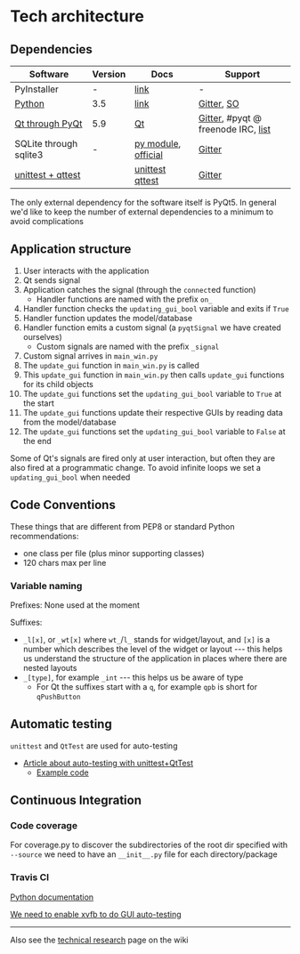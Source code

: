
# Tech architecture

## Dependencies

Software | Version | Docs | Support
--- | --- | --- | ---
PyInstaller | - | [link](http://pyinstaller.readthedocs.io/en/stable/) | -
[Python](#python) | 3.5 | [link](https://docs.python.org/3/) | [Gitter](https://gitter.im/mindfulness-at-the-computer/Lobby), [SO](https://stackoverflow.com/questions/tagged/python)
[Qt through PyQt](qt-and-pyqt) | 5.9 | [Qt](http://doc.qt.io/qt-5/) | [Gitter](https://gitter.im/mindfulness-at-the-computer/Lobby), #pyqt @ freenode IRC, [list](http://wiki.qt.io/Online_Communities)
SQLite through sqlite3 | - | [py module](https://docs.python.org/3/library/sqlite3.html), [official](https://www.sqlite.org/docs.html) | [Gitter](https://gitter.im/mindfulness-at-the-computer/Lobby)
[unittest + qttest](unittest-and-qttest) | | [unittest](https://docs.python.org/3/library/unittest.html) [qttest](http://doc.qt.io/qt-5/qtest.html)| [Gitter](https://gitter.im/mindfulness-at-the-computer/Lobby)

The only external dependency for the software itself is PyQt5. In general we'd like to keep the
number of external dependencies to a minimum to avoid complications


## Application structure

1. User interacts with the application
2. Qt sends signal
3. Application catches the signal (through the `connect`ed function)
   * Handler functions are named with the prefix `on_`
4. Handler function checks the `updating_gui_bool` variable and exits if `True`
5. Handler function updates the model/database
6. Handler function emits a custom signal (a `pyqtSignal` we have created ourselves)
   * Custom signals are named with the prefix `_signal`
7. Custom signal arrives in `main_win.py`
8. The `update_gui` function in `main_win.py` is called
9. This `update_gui` function in `main_win.py` then calls `update_gui` functions for its child objects
10. The `update_gui` functions set the `updating_gui_bool` variable to `True` at the start
11. The `update_gui` functions update their respective GUIs by reading data from the model/database
10. The `update_gui` functions set the `updating_gui_bool` variable to `False` at the end

Some of Qt's signals are fired only at user interaction, but often they are also fired at a programmatic change. To avoid infinite loops we set a `updating_gui_bool` when needed


## Code Conventions

These things that are different from PEP8 or standard Python recommendations:
* one class per file (plus minor supporting classes)
* 120 chars max per line

### Variable naming

Prefixes: None used at the moment

Suffixes:
* `_l[x]`, or `_wt[x]` where `wt_`/`l_` stands for widget/layout, and `[x]` is a number which describes the level of the widget or layout --- this helps us understand the structure of the application in places where there are nested layouts
* `_[type]`, for example `_int` --- this helps us be aware of type
  * For Qt the suffixes start with a `q`, for example `qpb` is short for `qPushButton`


## Automatic testing

`unittest` and `QtTest` are used for auto-testing

* [Article about auto-testing with unittest+QtTest](http://johnnado.com/pyqt-qtest-example/)
  * [Example code](https://bitbucket.org/jmcgeheeiv/pyqttestexample/src/)


## Continuous Integration

### Code coverage

For coverage.py to discover the subdirectories of the root dir specified with `--source` we need to have an `__init__.py` file for each directory/package

### Travis CI

[Python documentation](https://docs.travis-ci.com/user/languages/python/)

[We need to enable xvfb to do GUI auto-testing](https://docs.travis-ci.com/user/gui-and-headless-browsers/#Using-xvfb-to-Run-Tests-That-Require-a-GUI)


***

Also see the [technical research](https://github.com/mindfulness-at-the-computer/mindfulness-at-the-computer/wiki/Tech-Research) page on the wiki
